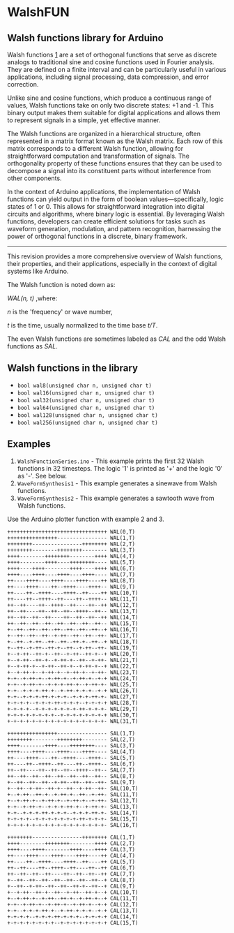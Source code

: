 # WalshFUN 

## Walsh functions library for Arduino
Walsh functions [1] are a set of orthogonal functions that serve as discrete analogs to traditional sine and cosine functions used in Fourier analysis. They are defined on a finite interval and can be particularly useful in various applications, including signal processing, data compression, and error correction.

Unlike sine and cosine functions, which produce a continuous range of values, Walsh functions take on only two discrete states: +1 and -1. This binary output makes them suitable for digital applications and allows them to represent signals in a simple, yet effective manner.

The Walsh functions are organized in a hierarchical structure, often represented in a matrix format known as the Walsh matrix. Each row of this matrix corresponds to a different Walsh function, allowing for straightforward computation and transformation of signals. The orthogonality property of these functions ensures that they can be used to decompose a signal into its constituent parts without interference from other components.

In the context of Arduino applications, the implementation of Walsh functions can yield output in the form of boolean values—specifically, logic states of 1 or 0. This allows for straightforward integration into digital circuits and algorithms, where binary logic is essential. By leveraging Walsh functions, developers can create efficient solutions for tasks such as waveform generation, modulation, and pattern recognition, harnessing the power of orthogonal functions in a discrete, binary framework.

--- 

This revision provides a more comprehensive overview of Walsh functions, their properties, and their applications, especially in the context of digital systems like Arduino.

The Walsh function is noted down as:

*WAL(n, t)* ,where:

*n* is the 'frequency' or wave number,

*t* is the time, usually normalized to the time base *t/T*.

The even Walsh functions are sometimes labeled as *CAL* and the odd Walsh functions as *SAL*.

## Walsh functions in the library
* `bool wal8(unsigned char n, unsigned char t)`
* `bool wal16(unsigned char n, unsigned char t)`
* `bool wal32(unsigned char n, unsigned char t)`
* `bool wal64(unsigned char n, unsigned char t)`
* `bool wal128(unsigned char n, unsigned char t)`
* `bool wal256(unsigned char n, unsigned char t)`

## Examples
1. `WalshFunctionSeries.ino` - This example prints the first 32 Walsh functions in 32 timesteps. The logic '1' is printed as '*+*' and the  logic '0' as '*-*'. See below.
2. `WaveFormSynthesis1` - This example generates a sinewave from Walsh functions.
3. `WaveFormSynthesis2` - This example generates a sawtooth wave from Walsh functions.

Use the Arduino plotter function with example 2 and 3.


```
++++++++++++++++++++++++++++++++ WAL(0,T)
++++++++++++++++---------------- WAL(1,T)
++++++++----------------++++++++ WAL(2,T)
++++++++--------++++++++-------- WAL(3,T)
++++--------++++++++--------++++ WAL(4,T)
++++--------++++----++++++++---- WAL(5,T)
++++----++++--------++++----++++ WAL(6,T)
++++----++++----++++----++++---- WAL(7,T)
++----++++----++++----++++----++ WAL(8,T)
++----++++----++--++++----++++-- WAL(9,T)
++----++--++++----++++--++----++ WAL(10,T)
++----++--++++--++----++--++++-- WAL(11,T)
++--++----++--++++--++----++--++ WAL(12,T)
++--++----++--++--++--++++--++-- WAL(13,T)
++--++--++--++----++--++--++--++ WAL(14,T)
++--++--++--++--++--++--++--++-- WAL(15,T)
+--++--++--++--++--++--++--++--+ WAL(16,T)
+--++--++--++--+-++--++--++--++- WAL(17,T)
+--++--+-++--++--++--++-+--++--+ WAL(18,T)
+--++--+-++--++-+--++--+-++--++- WAL(19,T)
+--+-++--++-+--++--+-++--++-+--+ WAL(20,T)
+--+-++--++-+--+-++-+--++--+-++- WAL(21,T)
+--+-++-+--+-++--++-+--+-++-+--+ WAL(22,T)
+--+-++-+--+-++-+--+-++-+--+-++- WAL(23,T)
+-+--+-++-+--+-++-+--+-++-+--+-+ WAL(24,T)
+-+--+-++-+--+-+-+-++-+--+-++-+- WAL(25,T)
+-+--+-+-+-++-+--+-++-+-+-+--+-+ WAL(26,T)
+-+--+-+-+-++-+-+-+--+-+-+-++-+- WAL(27,T)
+-+-+-+--+-+-+-++-+-+-+--+-+-+-+ WAL(28,T)
+-+-+-+--+-+-+-+-+-+-+-++-+-+-+- WAL(29,T)
+-+-+-+-+-+-+-+--+-+-+-+-+-+-+-+ WAL(30,T)
+-+-+-+-+-+-+-+-+-+-+-+-+-+-+-+- WAL(31,T)

++++++++++++++++---------------- SAL(1,T)
++++++++--------++++++++-------- SAL(2,T)
++++--------++++----++++++++---- SAL(3,T)
++++----++++----++++----++++---- SAL(4,T)
++----++++----++--++++----++++-- SAL(5,T)
++----++--++++--++----++--++++-- SAL(6,T)
++--++----++--++--++--++++--++-- SAL(7,T)
++--++--++--++--++--++--++--++-- SAL(8,T)
+--++--++--++--+-++--++--++--++- SAL(9,T)
+--++--+-++--++-+--++--+-++--++- SAL(10,T)
+--+-++--++-+--+-++-+--++--+-++- SAL(11,T)
+--+-++-+--+-++-+--+-++-+--+-++- SAL(12,T)
+-+--+-++-+--+-+-+-++-+--+-++-+- SAL(13,T)
+-+--+-+-+-++-+-+-+--+-+-+-++-+- SAL(14,T)
+-+-+-+--+-+-+-+-+-+-+-++-+-+-+- SAL(15,T)
+-+-+-+-+-+-+-+-+-+-+-+-+-+-+-+- SAL(16,T)

++++++++----------------++++++++ CAL(1,T)
++++--------++++++++--------++++ CAL(2,T)
++++----++++--------++++----++++ CAL(3,T)
++----++++----++++----++++----++ CAL(4,T)
++----++--++++----++++--++----++ CAL(5,T)
++--++----++--++++--++----++--++ CAL(6,T)
++--++--++--++----++--++--++--++ CAL(7,T)
+--++--++--++--++--++--++--++--+ CAL(8,T)
+--++--+-++--++--++--++-+--++--+ CAL(9,T)
+--+-++--++-+--++--+-++--++-+--+ CAL(10,T)
+--+-++-+--+-++--++-+--+-++-+--+ CAL(11,T)
+-+--+-++-+--+-++-+--+-++-+--+-+ CAL(12,T)
+-+--+-+-+-++-+--+-++-+-+-+--+-+ CAL(13,T)
+-+-+-+--+-+-+-++-+-+-+--+-+-+-+ CAL(14,T)
+-+-+-+-+-+-+-+--+-+-+-+-+-+-+-+ CAL(15,T)

```

[1]: https://en.wikipedia.org/wiki/Walsh_function
